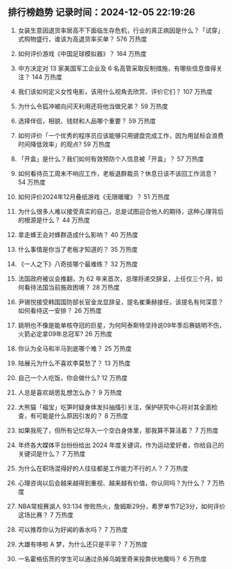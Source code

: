 
## 排行榜趋势 记录时间：2024-12-05 22:19:26
  
  1. 女装生意因退货率居高不下面临生存危机，行业的真正病因是什么？「试穿」式购物盛行，谁该为高退货率买单？ 576 万热度
    
  2. 如何评价游戏《中国足球模拟器》？ 164 万热度
    
  3. 中方决定对 13 家美国军工企业及 6 名高管采取反制措施，有哪些信息值得关注？ 144 万热度
    
  4. 我们该如何定义女性电影，该用什么视角去欣赏、评价它们？ 107 万热度
    
  5. 为什么令狐冲被向问天利用还将他当做兄弟？ 59 万热度
    
  6. 选择伴侣，相貌、钱财和人品哪个重要？ 59 万热度
    
  7. 如何评价「一个优秀的程序员应该能够只用键盘完成工作，因为用鼠标会浪费时间降低效率」的观点? 59 万热度
    
  8. 「开盒」是什么？我们如何有效预防个人信息被「开盒」？ 57 万热度
    
  9. 如何看待员工周末不响应工作，老板退群裁员？休息日该不该回工作消息？ 54 万热度
    
  10. 如何评价2024年12月叠纸游戏《无限暖暖》？ 51 万热度
    
  11. 为什么很多人难以接受真实的自己，总是试图迎合他人的期待，这种心理背后的根源是什么？ 44 万热度
    
  12. 拿走蜂王会对蜂群造成什么影响？ 40 万热度
    
  13. 什么事情是你当了老板才知道的？ 35 万热度
    
  14. 《一人之下》八奇技哪个最难练？ 32 万热度
    
  15. 法国政府被议会推翻，为 62 年来首次，总理将递交辞呈，上任仅三个月，如何看待法国当前施政困境？ 28 万热度
    
  16. 尹锡悦接受韩国国防部长官金龙显辞呈，提名崔秉赫接任，该提名有何深意？如何看待这一安排？ 26 万热度
    
  17. 姚明也不像是能单核夺冠的巨星，为何阿泰斯特坚持说09年季后赛姚明不伤，火箭必定拿09年总冠军? 26 万热度
    
  18. 你认为全马和半马到底哪个难？ 25 万热度
    
  19. 陆展元为什么不喜欢李莫愁了？ 13 万热度
    
  20. 自己一个人吃饭，你会做什么? 12 万热度
    
  21. 人总是喜欢胡思乱想怎么办？ 9 万热度
    
  22. ​​​大熊猫「福宝」吃笋时疑身体发抖抽搐引关注，保护研究中心将对其全面检查，有可能是什么原因引发的？ 8 万热度
    
  23. 如果我死了，但所有记忆导入一个空白身体里，那我算不算活着？ 7 万热度
    
  24. 年终各大媒体平台纷纷给出 2024 年度关键词，作为运动爱好者，你给自己的关键词是什么？ 7 万热度
    
  25. 为什么在职场混得好的人往往都是工作能力不行的人？ 7 万热度
    
  26. 心理咨询以后会越来越得到重视、越来越有价值，你认同吗？为什么？ 7 万热度
    
  27. NBA常规赛湖人 93:134 惨败热火，詹姆斯29分，希罗单节7记3分，如何评价这场比赛？ 7 万热度
    
  28. 可以推荐你认为好闻的香水吗？ 7 万热度
    
  29. 大雄有哆啦 A 梦，为什么还只是平平？ 7 万热度
    
  30. 一名霍格伍茨的学生可以通过杀掉乌姆里奇来投靠伏地魔吗？ 6 万热度
    